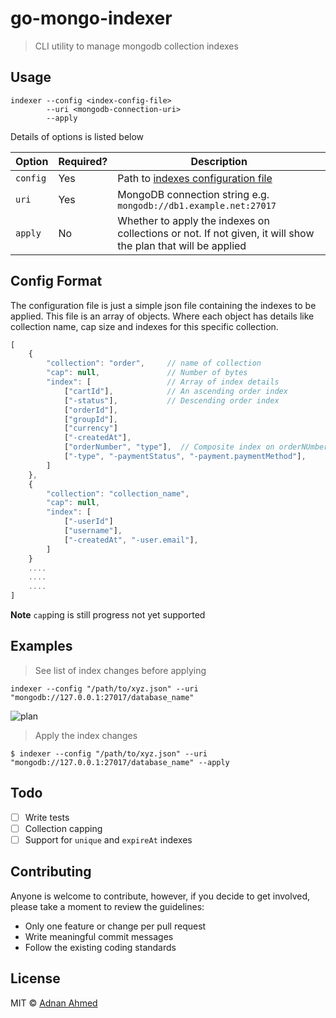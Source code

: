 # go-mongo-indexer

> CLI utility to manage mongodb collection indexes

## Usage

```shell
indexer --config <index-config-file> 
        --uri <mongodb-connection-uri>
        --apply
```

Details of options is listed below

| **Option** | **Required?** | **Description** |
|------------|--------|-------|
| `config` | Yes | Path to [indexes configuration file](#config-format) |
| `uri`    | Yes | MongoDB connection string e.g. `mongodb://db1.example.net:27017` |
| `apply`  | No  | Whether to apply the indexes on collections or not. If not given, it will show the plan that will be applied |


## Config Format

The configuration file is just a simple json file containing the indexes to be applied. This file is an array of objects. Where each object has details like collection name, cap size and indexes for this specific collection.
```javascript
[
    {
        "collection": "order",     // name of collection
        "cap": null,               // Number of bytes 
        "index": [                 // Array of index details
            ["cartId"],            // An ascending order index
            ["-status"],           // Descending order index
            ["orderId"],
            ["groupId"],
            ["currency"]
            ["-createdAt"],
            ["orderNumber", "type"],  // Composite index on orderNUmber and type
            ["-type", "-paymentStatus", "-payment.paymentMethod"],
        ]
    },
    {
        "collection": "collection_name",
        "cap": null,
        "index": [
            ["-userId"]
            ["username"],
            ["-createdAt", "-user.email"],
        ]
    }
    ....
    ....
    ....
]
```

**Note** `cap`ping is still progress not yet supported

## Examples

> See list of index changes before applying

```shell
indexer --config "/path/to/xyz.json" --uri "mongodb://127.0.0.1:27017/database_name"
```

![plan](https://i.imgur.com/3yj4gMh.png)

> Apply the index changes
```shell
$ indexer --config "/path/to/xyz.json" --uri "mongodb://127.0.0.1:27017/database_name" --apply
```

## Todo
* [ ] Write tests
* [ ] Collection capping
* [ ] Support for `unique` and `expireAt` indexes

## Contributing

Anyone is welcome to contribute, however, if you decide to get involved, please take a moment to review the guidelines:

* Only one feature or change per pull request
* Write meaningful commit messages
* Follow the existing coding standards

## License
MIT © [Adnan Ahmed](https://github.com/idnan)
